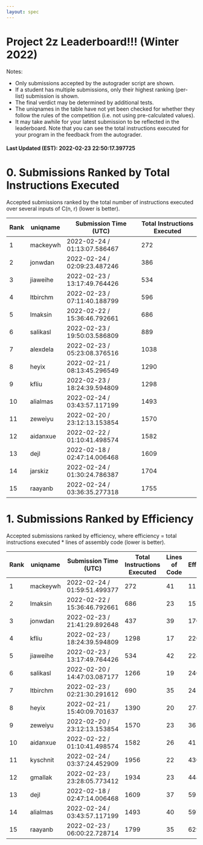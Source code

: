 ```yaml
---
layout: spec
---
```


Project 2z Leaderboard!!! (Winter 2022)
==============================
Notes:
- Only submissions accepted by the autograder script are shown.
- If a student has multiple submissions, only their highest ranking (per-list) submission is shown.
- The final verdict may be determined by additional tests.
- The uniqnames in the table have not yet been checked for whether they follow the rules of the competition (i.e. not using pre-calculated values).
- It may take awhile for your latest submission to be reflected in the leaderboard. Note that you can see the total instructions executed for your program in the feedback from the autograder.


#### Last Updated (EST): 2022-02-23 22:50:17.397725

# 0. Submissions Ranked by Total Instructions Executed
Accepted submissions ranked by the total number of instructions executed over several inputs of C(n, r) (lower is better).

| Rank  | uniqname | Submission Time (UTC) | Total Instructions Executed |
|---|---|---|---|
| 1 | mackeywh | 2022-02-24 / 01:13:07.586467 | 272 |
| 2 | jonwdan | 2022-02-24 / 02:09:23.487246 | 386 |
| 3 | jiaweihe | 2022-02-23 / 13:17:49.764426 | 534 |
| 4 | ltbirchm | 2022-02-23 / 07:11:40.188799 | 596 |
| 5 | lmaksin | 2022-02-22 / 15:36:46.792661 | 686 |
| 6 | salikasl | 2022-02-23 / 19:50:03.586809 | 889 |
| 7 | alexdela | 2022-02-23 / 05:23:08.376516 | 1038 |
| 8 | heyix | 2022-02-21 / 08:13:45.296549 | 1290 |
| 9 | kfliu | 2022-02-23 / 18:24:39.594809 | 1298 |
| 10 | alialmas | 2022-02-24 / 03:43:57.117199 | 1493 |
| 11 | zeweiyu | 2022-02-20 / 23:12:13.153854 | 1570 |
| 12 | aidanxue | 2022-02-22 / 01:10:41.498574 | 1582 |
| 13 | dejl | 2022-02-18 / 02:47:14.006468 | 1609 |
| 14 | jarskiz | 2022-02-24 / 01:30:24.786387 | 1704 |
| 15 | raayanb | 2022-02-24 / 03:36:35.277318 | 1755 |


# 1. Submissions Ranked by Efficiency
Accepted submissions ranked by efficiency, where efficiency = total instructions executed * lines of assembly code (lower is better).

| Rank  | uniqname | Submission Time (UTC) | Total Instructions Executed |Lines of Code | Efficiency |
|---|---|---|---|---|---|
| 1 | mackeywh | 2022-02-24 / 01:59:51.499377 | 272 | 41 | 11152 |
| 2 | lmaksin | 2022-02-22 / 15:36:46.792661 | 686 | 23 | 15778 |
| 3 | jonwdan | 2022-02-23 / 21:41:29.892648 | 437 | 39 | 17043 |
| 4 | kfliu | 2022-02-23 / 18:24:39.594809 | 1298 | 17 | 22066 |
| 5 | jiaweihe | 2022-02-23 / 13:17:49.764426 | 534 | 42 | 22428 |
| 6 | salikasl | 2022-02-20 / 14:47:03.087177 | 1266 | 19 | 24054 |
| 7 | ltbirchm | 2022-02-23 / 02:21:30.291612 | 690 | 35 | 24150 |
| 8 | heyix | 2022-02-21 / 15:40:09.701637 | 1390 | 20 | 27800 |
| 9 | zeweiyu | 2022-02-20 / 23:12:13.153854 | 1570 | 23 | 36110 |
| 10 | aidanxue | 2022-02-22 / 01:10:41.498574 | 1582 | 26 | 41132 |
| 11 | kyschnit | 2022-02-24 / 03:37:24.452909 | 1956 | 22 | 43032 |
| 12 | gmallak | 2022-02-23 / 23:28:05.773412 | 1934 | 23 | 44482 |
| 13 | dejl | 2022-02-18 / 02:47:14.006468 | 1609 | 37 | 59533 |
| 14 | alialmas | 2022-02-24 / 03:43:57.117199 | 1493 | 40 | 59720 |
| 15 | raayanb | 2022-02-23 / 06:00:22.728714 | 1799 | 35 | 62965 |

